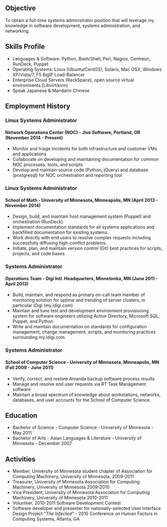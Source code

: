 ## Objective

To obtain a full-time systems administrator position that will leverage
my knowledge in software development, systems administration, and
networking.

## Skills Profile

- Languages & Software: Python, Bash/Shell, Perl, Nagios, Centreon, RunDeck, Puppet
- Operating Systems: Linux (Ubuntu/CentOS), Solaris, Mac OSX, Windows XP/Vista/7, F5 BigIP Load-Balancer
- Enterprise Cloud Servers (RackSpace), open source virtual environments (Libvirt/kvm)
- Speak Japanese & Mandarin Chinese

## Employment History

### Linux Systems Administrator

#### Network Operations Center (NOC) - Jive Software, Portland, OR (November 2014 - Present)

- Monitor and triage incidents for both infrastructure and customer VMs and applications
- Collaborate on developing and maintaining documentation for common NOC processes, tools, and scripts
- Develop and maintain source code (Python, jQuery) and database (postgresql) for NOC orchestration and reporting tool

### Linux Systems Administrator

#### School of Math - University of Minnesota, Minneapolis, MN (April 2013 - November 2014)

- Design, build, and maintain host management system (Puppet) and orchestration (RunDeck)
- Implement documentation standards for all systems applications and backfilled documentation for existing systems.
- Work directly with end users to resolve complex requests including successfully diffusing high-conflict problems.
- Initiate, plan, and maintain version control (Git) best practices for scripts, projects, and code bases

### Systems Administrator

#### Operations Team - Digi Intl. Headquarters, Minnetonka, MN (June 2011 - April 2013)

- Build, maintain, and respond as primary on-call team member of monitoring solution for uptime and trending of server clusters, in particular iDigi (my.idigi.com)
- Maintain and tune test and development environment provisioning system for software engineers utilizing Active Directory, Microsoft SQL, Puppet, and Python
- Write and maintain documentation on standards for configuration management, change management, scripts, and monitoring practices surrounding my.idigi.com

### Systems Administrator

#### School of Computer Science - University of Minnesota, Minneapolis, MN (Fall 2009 - June 2011)

- Verify, correct, and restore Amanda backup software process results
- Manage and resolve end user requests via RT Task Management software
- Maintain a broad spectrum of knowledge about workstations, networks, databases, and user accounts for the School of Computer Science

## Education

- Bachelor of Science - Computer Science - University of Minnesota - May 2011
- Bachelor of Arts - Asian Languages & Literature - University of Minnesota - December 2007

## Activities

- Member, University of Minnesota student chapter of Association for Computing Machinery, University of Minnesota, 2009-2011
- Treasurer, University of Minnesota Association for Computing Machinery, University of Minnesota 2009-2010
- Vice President, University of Minnesota Association for Computing Machinery, University of Minnesota 2010-2011
- Volunteer, 2010-2011 Software Development Contest
- Software developer and presenter for nationally-selected User Interface Design Project "*The Infected*" - 2010 Conference on Human Factors in Computing Systems, Atlanta, GA
